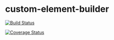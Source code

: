 # custom-element-builder

[![Build Status](https://travis-ci.org/tmorin/custom-element-builder.svg)](https://travis-ci.org/tmorin/custom-element-builder)

[![Coverage Status](https://coveralls.io/repos/tmorin/custom-element-builder/badge.svg)](https://coveralls.io/r/tmorin/custom-element-builder)

